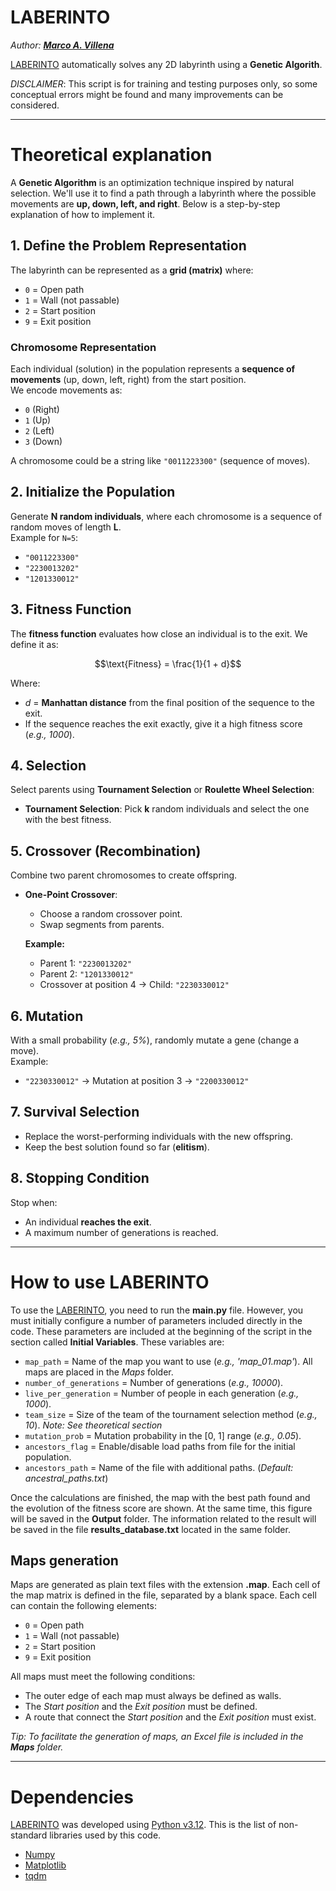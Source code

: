 # LABERINTO
*Author: [**Marco A. Villena**](https://www.marcoavillena.com/)*

[LABERINTO](https://github.com/Marcophy/Laberinto) automatically solves any 2D labyrinth using a **Genetic Algorith**.

*DISCLAIMER*: This script is for training and testing purposes only, so some conceptual errors might be found and many improvements can be considered. 

---

# Theoretical explanation
A **Genetic Algorithm** is an optimization technique inspired by natural selection. We'll use it to find a path through a labyrinth where the possible movements are **up, down, left, and right**. Below is a step-by-step explanation of how to implement it.

## **1. Define the Problem Representation**  
The labyrinth can be represented as a **grid (matrix)** where:  
- `0` = Open path  
- `1` = Wall (not passable)  
- `2` = Start position  
- `9` = Exit position  

### **Chromosome Representation**  
Each individual (solution) in the population represents a **sequence of movements** (up, down, left, right) from the start position.  
We encode movements as:
- `0` (Right) 
- `1` (Up)
- `2` (Left) 
- `3` (Down)  

A chromosome could be a string like `"0011223300"` (sequence of moves).

## **2. Initialize the Population**  
Generate **N random individuals**, where each chromosome is a sequence of random moves of length **L**.  
Example for `N=5`:  
  - `"0011223300"`  
  - `"2230013202"`  
  - `"1201330012"`  

## **3. Fitness Function**  
The **fitness function** evaluates how close an individual is to the exit. We define it as:  

$$\text{Fitness} = \frac{1}{1 + d}$$

Where:  
- *d* = **Manhattan distance** from the final position of the sequence to the exit.  
- If the sequence reaches the exit exactly, give it a high fitness score (*e.g., 1000*).  

## **4. Selection**  
Select parents using **Tournament Selection** or **Roulette Wheel Selection**:  
- **Tournament Selection**: Pick **k** random individuals and select the one with the best fitness.

## **5. Crossover (Recombination)**  
Combine two parent chromosomes to create offspring.  
- **One-Point Crossover**:  
  - Choose a random crossover point.  
  - Swap segments from parents.  

  **Example:**  
  - Parent 1: `"2230013202"`  
  - Parent 2: `"1201330012"`  
  - Crossover at position 4 → Child: `"2230330012"`  

## **6. Mutation**  
With a small probability (*e.g., 5%*), randomly mutate a gene (change a move).  
Example:  
  - `"2230330012"` → Mutation at position 3 → `"2200330012"`  

## **7. Survival Selection**  
- Replace the worst-performing individuals with the new offspring.  
- Keep the best solution found so far (**elitism**).  

## **8. Stopping Condition**  
Stop when:  
- An individual **reaches the exit**.  
- A maximum number of generations is reached. 

---

# How to use LABERINTO
To use the [LABERINTO](https://github.com/Marcophy/Laberinto), you need to run the **main.py** file. However, you must initially configure a number of parameters included directly in the code. These parameters are included at the beginning of the script in the section called **Initial Variables**. These variables are:
- `map_path` = Name of the map you want to use (*e.g., 'map_01.map'*). All maps are placed in the *Maps* folder.
- `number_of_generations` = Number of generations (*e.g., 10000*).
- `live_per_generation` = Number of people in each generation (*e.g., 1000*).
- `team_size` = Size of the team of the tournament selection method (*e.g., 10*). *Note: See theoretical section*
- `mutation_prob` = Mutation probability in the [0, 1] range (*e.g., 0.05*).
- `ancestors_flag` = Enable/disable load paths from file for the initial population.
- `ancestors_path` = Name of the file with additional paths. (*Default: ancestral_paths.txt*)

Once the calculations are finished, the map with the best path found and the evolution of the fitness score are shown. At the same time, this figure will be saved in the **Output** folder. The information related to the result will be saved in the file **results_database.txt** located in the same folder.

## Maps generation
Maps are generated as plain text files with the extension **.map**. Each cell of the map matrix is defined in the file, separated by a blank space. Each cell can contain the following elements:
- `0` = Open path  
- `1` = Wall (not passable)  
- `2` = Start position  
- `9` = Exit position  

All maps must meet the following conditions:
- The outer edge of each map must always be defined as walls.
- The *Start position* and the *Exit position* must be defined.
- A route that connect the *Start position* and the *Exit position* must exist.

*Tip: To facilitate the generation of maps, an Excel file is included in the **Maps** folder.*

---

# Dependencies
[LABERINTO](https://github.com/Marcophy/Laberinto) was developed using [Python v3.12](https://www.python.org/downloads/release/python-3120/). This is the list of non-standard libraries used by this code.
- [Numpy](https://numpy.org/)
- [Matplotlib](https://matplotlib.org/)
- [tqdm](https://github.com/tqdm/tqdm)

 


